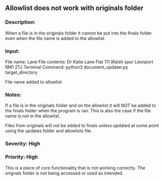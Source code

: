 ## Allowlist does not work with originals folder

### Description:

When a file is in the originals folder it cannot be put into the finals folder even when the file name is added to the allowlist.

### Input:

File name: Lane
File contents: Dr Katie Lane
               Flat 17i
               Walsh spur
               Leonport
               RM1 2TJ
Terminal Command: python3 document_updater.py target_directory

File name added to allowlist

### Notes:

If a file is in the originals folder and on the allowlist it will NOT be added to the finals folder when the program is ran. This is also the case if the file name is not in the allowlist.

Files from originals will not be added to finals unless updated at some point using the updates folder and allowlists file.

### Severity: High

### Priority: High

This is a piece of core functionality that is not working correctly. The orignals folder is not being accessed or used as intended. 
